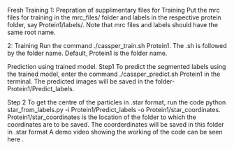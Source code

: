 Fresh Training
1: Prepration of supplimentary files for Training
Put the mrc files for training in the mrc_files/ folder and labels in the respective protein folder, say Protein1/labels/. Note that mrc files and labels should have the same root name.

2: Training
Run the command ./cassper_train.sh Protein1. The .sh is followed by the folder name. Default, Protein1 is the folder name.

Prediction using trained model.
Step1
To predict the segmented labels using the trained model, enter the command ./cassper_predict.sh Protein1 in the terminal. The predicted images will be saved in the folder- Protein1/Predict_labels.

Step 2
To get the centre of the particles in .star format, run the code python star_from_labels.py -i Protein1/Predict_labels -o Protein1/star_coordinates. Protein1/star_coordinates is the location of the folder to which the coordinates are to be saved. The coorderdinates will be saved in this folder in .star format A demo video showing the working of the code can be seen here .
